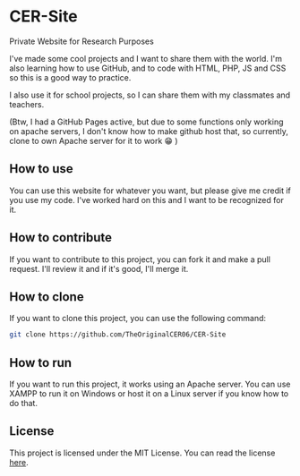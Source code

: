 # CER-Site
Private Website for Research Purposes

I've made some cool projects and I want to share them with the world. I'm also learning how to use GitHub, and to code with HTML, PHP, JS and CSS so this is a good way to practice.

I also use it for school projects, so I can share them with my classmates and teachers.

(Btw, I had a GitHub Pages active, but due to some functions only working on apache servers, I don't know how to make github host that, so currently, clone to own Apache server for it to work 😁 )

## How to use
You can use this website for whatever you want, but please give me credit if you use my code. I've worked hard on this and I want to be recognized for it.

## How to contribute
If you want to contribute to this project, you can fork it and make a pull request. I'll review it and if it's good, I'll merge it.

## How to clone
If you want to clone this project, you can use the following command:
```bash
git clone https://github.com/TheOriginalCER06/CER-Site
```

## How to run
If you want to run this project, it works using an Apache server. You can use XAMPP to run it on Windows or host it on a Linux server if you know how to do that.

## License
This project is licensed under the MIT License.
You can read the license [here](LICENSE).
